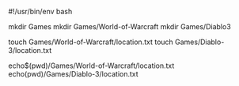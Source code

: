 #!/usr/bin/env bash

mkdir Games
mkdir Games/World-of-Warcraft
mkdir Games/Diablo3

touch Games/World-of-Warcraft/location.txt
touch Games/Diablo-3/location.txt

echo$(pwd)/Games/World-of-Warcraft/location.txt
echo(pwd)/Games/Diablo-3/location.txt